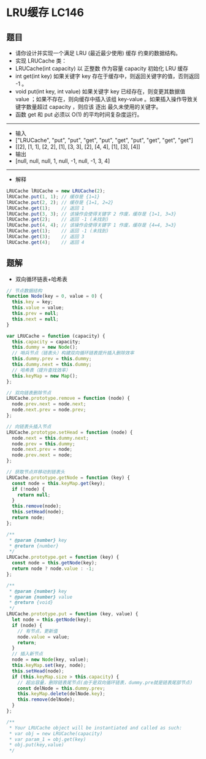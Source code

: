 # LRU缓存 LC146

## 题目
- 请你设计并实现一个满足  LRU (最近最少使用) 缓存 约束的数据结构。
- 实现 LRUCache 类：
- LRUCache(int capacity) 以 正整数 作为容量 capacity 初始化 LRU 缓存
- int get(int key) 如果关键字 key 存在于缓存中，则返回关键字的值，否则返回 -1 。
- void put(int key, int value) 如果关键字 key 已经存在，则变更其数据值 value ；如果不存在，则向缓存中插入该组 key-value 。如果插入操作导致关键字数量超过 capacity ，则应该 逐出 最久未使用的关键字。
- 函数 get 和 put 必须以 O(1) 的平均时间复杂度运行。

---
- 输入
- ["LRUCache", "put", "put", "get", "put", "get", "put", "get", "get", "get"]
- [[2], [1, 1], [2, 2], [1], [3, 3], [2], [4, 4], [1], [3], [4]]
- 输出
- [null, null, null, 1, null, -1, null, -1, 3, 4]
---
- 解释
```javascript
LRUCache lRUCache = new LRUCache(2);
lRUCache.put(1, 1); // 缓存是 {1=1}
lRUCache.put(2, 2); // 缓存是 {1=1, 2=2}
lRUCache.get(1);    // 返回 1
lRUCache.put(3, 3); // 该操作会使得关键字 2 作废，缓存是 {1=1, 3=3}
lRUCache.get(2);    // 返回 -1 (未找到)
lRUCache.put(4, 4); // 该操作会使得关键字 1 作废，缓存是 {4=4, 3=3}
lRUCache.get(1);    // 返回 -1 (未找到)
lRUCache.get(3);    // 返回 3
lRUCache.get(4);    // 返回 4
```

## 题解
- 双向循环链表+哈希表
```javascript
// 节点数据结构
function Node(key = 0, value = 0) {
  this.key = key;
  this.value = value;
  this.prev = null;
  this.next = null;
}

var LRUCache = function (capacity) {
  this.capacity = capacity;
  this.dummy = new Node();
  // 哨兵节点（链表头）构建双向循环链表提升插入删除效率
  this.dummy.prev = this.dummy;
  this.dummy.next = this.dummy;
  // 哈希表（提升查找效率）
  this.keyMap = new Map();
};

// 双向链表删除节点
LRUCache.prototype.remove = function (node) {
  node.prev.next = node.next;
  node.next.prev = node.prev;
};

// 向链表头插入节点
LRUCache.prototype.setHead = function (node) {
  node.next = this.dummy.next;
  node.prev = this.dummy;
  node.next.prev = node;
  node.prev.next = node;
};

// 获取节点并移动到链表头
LRUCache.prototype.getNode = function (key) {
  const node = this.keyMap.get(key);
  if (!node) {
    return null;
  }
  this.remove(node);
  this.setHead(node);
  return node;
};

/**
 * @param {number} key
 * @return {number}
 */
LRUCache.prototype.get = function (key) {
  const node = this.getNode(key);
  return node ? node.value : -1;
};

/**
 * @param {number} key
 * @param {number} value
 * @return {void}
 */
LRUCache.prototype.put = function (key, value) {
  let node = this.getNode(key);
  if (node) {
    // 有节点，更新值
    node.value = value;
    return;
  }
  // 插入新节点
  node = new Node(key, value);
  this.keyMap.set(key, node);
  this.setHead(node);
  if (this.keyMap.size > this.capacity) {
    // 超出容量，删除链表尾节点(由于是双向循环链表，dummy.pre就是链表尾部节点)
    const delNode = this.dummy.prev;
    this.keyMap.delete(delNode.key);
    this.remove(delNode);
  }
};

/**
 * Your LRUCache object will be instantiated and called as such:
 * var obj = new LRUCache(capacity)
 * var param_1 = obj.get(key)
 * obj.put(key,value)
 */
```

